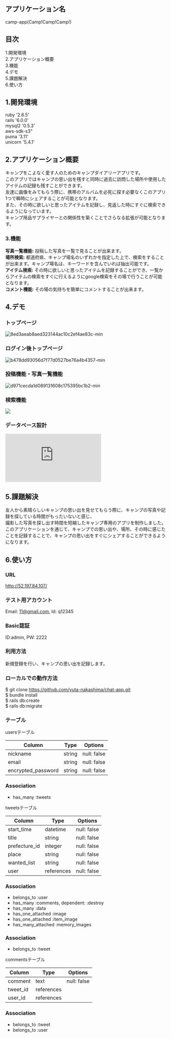 ## アプリケーション名
 camp-app(Camp!Camp!Camp!)

## 目次
1.開発環境<br>
2.アプリケーション概要<br>
3.機能<br>
4.デモ<br>
5.課題解決<br>
6.使い方<br>

## 1.開発環境
ruby '2.6.5'<br>
rails '6.0.0'<br>
mysql2 '0.5.3'<br>
aws-sdk-s3"<br>
puma '3.11'<br>
unicorn '5.4.1'<br>

## 2.アプリケーション概要
キャンプをこよなく愛す人のためのキャンプダイアリーアプリです。<br>
このアプリではキャンプの思い出を残すと同時に過去に訪問した場所や使用したアイテムの記録も残すことができます。<br>
友達に画像をみてもらう際に、携帯のアルバムを必死に探す必要なくこのアプリ1つで瞬時にシェアすることが可能となります。<br>
また、その時に欲しいと思ったアイテムを記録し、見返した時にすぐに検索できるようになっています。<br>
キャンプ用品サプライヤーとの関係性を築くことでさらなる拡張が可能となります。<br>

### 3.機能
<b>写真一覧機能:</b> 投稿した写真を一覧で見ることが出来ます。<br>
<b>場所検索:</b> 都道府県、キャンプ場名のいずれかを指定した上で、検索をすることが出来ます。キャンプ場名は、キーワードを含んでいれば抽出可能です。 <br>
<b>アイテム検索:</b> その時に欲しいと思ったアイテムを記録することができ、一覧からアイテムの検索をすぐに行えるようにgoogle検索をその場で行うことが可能となります。<br>
<b>コメント機能:</b> その場の気持ちを簡単にコメントすることが出来ます。<br>

## 4.デモ
### トップページ
![8ed3aeab8aed323144ac10c2ef4ae83c-min](https://user-images.githubusercontent.com/73780934/103085862-48dbd480-4626-11eb-8086-8dac673304f3.gif)

### ログイン後トップページ
![b478dd93056d7f77d0527be76a4b4357-min](https://user-images.githubusercontent.com/73780934/103086779-cd2f5700-4628-11eb-8d0c-d19cb19cfe3b.gif)

### 投稿機能・写真一覧機能
![d971cecda1d089131608c175395bc1b2-min](https://user-images.githubusercontent.com/73780934/103086627-73c72800-4628-11eb-8e8d-6a7110b2c4f0.gif)

### 検索機能
 <img src="https://i.gyazo.com/401dca74631dcec62ae3ee038e0c1134.gif" >

### データベース設計<br>
![default.pdf](https://github.com/yuta-nakashima/camp_app/files/5741037/default.pdf)

## 5.課題解決
友人から素晴らしいキャンプの思い出を見せてもらう際に、キャンプの写真や記録を探している時間がもったいないと感じ、<br>
撮影した写真を探し出す時間を短縮したキャンプ専用のアプリを制作しました。	<br>
このアプリケーションを通じて、キャンプでの思い出や、場所、その時に感じたことを記録することで、キャンプの思い出をすぐにシェアすることができるようになります。

## 6.使い方
### URL<br>
http://52.197.84.107/<br>
### テスト用アカウント<br>
Email: 11@gmail.com, Id: q12345<br>
### Basic認証<br>
ID:admin, PW: 2222<br>
### 利用方法<br>
新規登録を行い、キャンプの思い出を記録します。<br>

### ローカルでの動作方法<br>
$ git clone https://github.com/yuta-nakashima/chat-app.git<br>
$ bundle install<br>
$ rails db:create<br>
$ rails db:migrate<br>



### テーブル
usersテーブル

| Column               |Type     |Options             |
| ---------------------|---------|------------------- |
| nickname             |string   |null: false         |
| email                |string   |null: false         |
| encrypted_password   |string   |null: false         |


### Association
- has_many   :tweets

tweetsテーブル

| Column          |Type               |Options                    |
| ----------------|------------- |------------------------------- |
| start_time      |datetime      |null: false                     |
| title           |string        |null: false                     |
| prefecture_id   |integer       |null: false                     |
| place           |string        |null: false                     |
| wanted_list     |string        |null: false                     |
| user            |references    |null: false                     |

### Association
- belongs_to :user
- has_many :comments, dependent: :destroy
- has_many :data
- has_one_attached :image
- has_one_attached :item_image
- has_many_attached :memory_images

### Association
- belongs_to :tweet

commentsテーブル

| Column          |Type          |Options                         |
| ----------------|--------------|------------------------------- |
| comment         |text          |null: false                     |
| tweet_id        |references    |                                |
| user_id         |references    |                                |

### Association
- belongs_to :tweet
- belongs_to :user
